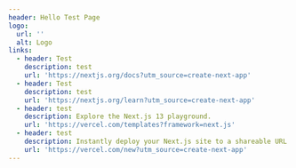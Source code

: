 ```yaml
---
header: Hello Test Page
logo:
  url: ''
  alt: Logo
links:
  - header: Test
    description: test
    url: 'https://nextjs.org/docs?utm_source=create-next-app'
  - header: Test
    description: test
    url: 'https://nextjs.org/learn?utm_source=create-next-app'
  - header: test
    description: Explore the Next.js 13 playground.
    url: 'https://vercel.com/templates?framework=next.js'
  - header: test
    description: Instantly deploy your Next.js site to a shareable URL with Vercel.
    url: 'https://vercel.com/new?utm_source=create-next-app'
---
```


